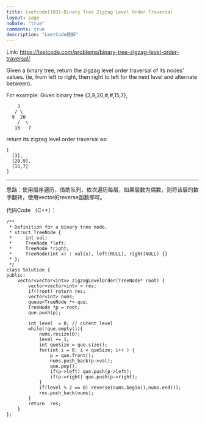 ```yaml
---
title: Leetcode[103]-Binary Tree Zigzag Level Order Traversal
layout: page
noDate: "true"
comments: true
description: "LeetCode题解" 
---
```

<article class="post post-type-normal" itemscope="" itemtype="http://schema.org/Article" style="opacity: 1; transform: translateY(0px);">

Link: https://leetcode.com/problems/binary-tree-zigzag-level-order-traversal/

Given a binary tree, return the zigzag level order traversal of its nodes' values. (ie, from left to right, then right to left for the next level and alternate between).

For example:
Given binary tree {3,9,20,#,#,15,7},


	    3
	   / \
	  9  20
	    /  \
	   15   7

return its zigzag level order traversal as:

	[
	  [3],
	  [20,9],
	  [15,7]
	]


-----

思路：使用层序遍历，借助队列，依次遍历每层，如果层数为偶数，则将该层的数字翻转，使用vector的reverse函数即可。

代码Code （C++）：

```
/**
 * Definition for a binary tree node.
 * struct TreeNode {
 *     int val;
 *     TreeNode *left;
 *     TreeNode *right;
 *     TreeNode(int x) : val(x), left(NULL), right(NULL) {}
 * };
 */
class Solution {
public:
    vector<vector<int>> zigzagLevelOrder(TreeNode* root) {
        vector<vector<int> > res;
        if(!root) return res;
        vector<int> nums;
        queue<TreeNode *> que;
        TreeNode *p = root;
        que.push(p);
       
        int level  = 0; // curent level
        while(!que.empty()){
            nums.resize(0);
            level += 1;
            int queSize = que.size();
            for(int i = 0; i < queSize; i++ ) {
                p = que.front();
                nums.push_back(p->val);
                que.pop();
                if(p->left) que.push(p->left);
                if(p->right) que.push(p->right);
            }
            if(level % 2 == 0) reverse(nums.begin(),nums.end());
            res.push_back(nums);
        }
        return  res;         
    }
};
```


</article>

